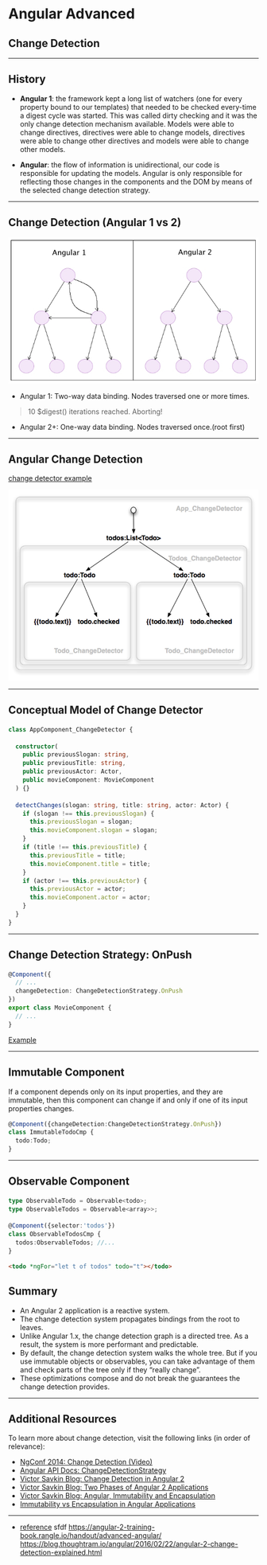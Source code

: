 <!-- .slide: data-background="./images/title-slide.jpg" -->
<!-- .slide: id="change-detection" -->

# Angular Advanced

## Change Detection

---

## History

* **Angular 1**: the framework kept a long list of watchers (one for every property bound to our templates) that needed to be checked every-time a digest cycle was started. This was called dirty checking and it was the only change detection mechanism available. Models were able to change directives, directives were able to change models, directives were able to change other directives and models were able to change other models.

* **Angular**: the flow of information is unidirectional, our code is responsible for updating the models. Angular is only responsible for reflecting those changes in the components and the DOM by means of the selected change detection strategy.

---

## Change Detection (Angular 1 vs 2)

![File Structure](./images/angular1-vs-angular2.jpg)

* Angular 1: Two-way data binding. Nodes traversed one or more times.
> 10 $digest() iterations reached. Aborting!

* Angular 2+: One-way data binding. Nodes traversed once.(root first)

---

## Angular Change Detection

[change detector example](http://plnkr.co/edit/XvSEu0GbAEIaOxMRSgBI?p=preview)

![change detector](./images/change-detector.png)

---

## Conceptual Model of Change Detector

```ts
class AppComponent_ChangeDetector {

  constructor(
    public previousSlogan: string,
    public previousTitle: string,
    public previousActor: Actor,
    public movieComponent: MovieComponent
  ) {}

  detectChanges(slogan: string, title: string, actor: Actor) {
    if (slogan !== this.previousSlogan) {
      this.previousSlogan = slogan;
      this.movieComponent.slogan = slogan;
    }
    if (title !== this.previousTitle) {
      this.previousTitle = title;
      this.movieComponent.title = title;
    }
    if (actor !== this.previousActor) {
      this.previousActor = actor;
      this.movieComponent.actor = actor;
    }
  }
}
```

---

## Change Detection Strategy: OnPush

``` ts
@Component({
  // ...
  changeDetection: ChangeDetectionStrategy.OnPush
})
export class MovieComponent {
  // ...
}
```

[Example](http://plnkr.co/edit/yjr8R6LhWpOKcGnAwYNS?p=preview)

---

## Immutable Component

If a component depends only on its input properties, and they are immutable, then this component can change if and only if one of its input properties changes.

``` ts
@Component({changeDetection:ChangeDetectionStrategy.OnPush})
class ImmutableTodoCmp {
  todo:Todo;
}
```

---

## Observable Component

```ts
type ObservableTodo = Observable<todo>;
type ObservableTodos = Observable<array>>;

@Component({selector:'todos'})
class ObservableTodosCmp {
  todos:ObservableTodos; //...
}
```

```html
<todo *ngFor="let t of todos" todo="t"></todo>
```

## Summary

* An Angular 2 application is a reactive system.
* The change detection system propagates bindings from the root to leaves.
* Unlike Angular 1.x, the change detection graph is a directed tree. As a result, the system is more performant and predictable.
* By default, the change detection system walks the whole tree. But if you use immutable objects or observables, you can take advantage of them and check parts of the tree only if they “really change”.
* These optimizations compose and do not break the guarantees the change detection provides.

---

## Additional Resources

To learn more about change detection, visit the following links (in order of relevance):

* [NgConf 2014: Change Detection (Video)](https://www.youtube.com/watch?v=jvKGQSFQf10)
* [Angular API Docs: ChangeDetectionStrategy](https://angular.io/docs/ts/latest/api/core/index/ChangeDetectionStrategy-enum.html)
* [Victor Savkin Blog: Change Detection in Angular 2](http://victorsavkin.com/post/110170125256/change-detection-in-angular-2)
* [Victor Savkin Blog: Two Phases of Angular 2 Applications](http://victorsavkin.com/post/114168430846/two-phases-of-angular-2-applications)
* [Victor Savkin Blog: Angular, Immutability and Encapsulation](http://victorsavkin.com/post/133936129316/angular-immutability-and-encapsulation)
* [Immutability vs Encapsulation in Angular Applications](https://vsavkin.com/immutability-vs-encapsulation-90549ab74487)

---
* [reference](https://angular-2-training-book.rangle.io/handout/change-detection/) sfdf
https://angular-2-training-book.rangle.io/handout/advanced-angular/
https://blog.thoughtram.io/angular/2016/02/22/angular-2-change-detection-explained.html